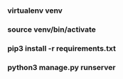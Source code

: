 ### virtualenv venv
### source venv/bin/activate
### pip3 install -r requirements.txt
### python3 manage.py runserver
